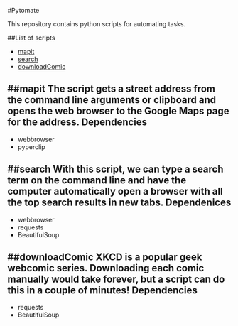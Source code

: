 #Pytomate

This repository contains python scripts for automating tasks. 

##List of scripts 
* [mapit](#mapit)
* [search](#search)
* [downloadComic](#downloadcomic)

##mapit
The script gets a street address from the command line arguments or clipboard and opens the web browser to the Google Maps page for the address. 
**Dependencies**
------------------
* webbrowser
* pyperclip

##search
With this script, we can type a search term on the command line and have the computer automatically open a browser with all the top search results in new tabs.
**Dependenices**
-----------------
* webbrowser
* requests
* BeautifulSoup

##downloadComic
XKCD is a popular geek webcomic series. Downloading each comic manually would take forever, but a script can do this in a couple of minutes! 
**Dependencies**
-----------------
* requests
* BeautifulSoup



